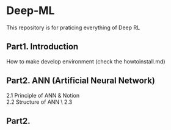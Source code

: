 # Deep-ML
This repository is for praticing everything of Deep RL

## Part1. Introduction

How to make develop environment (check the howtoinstall.md) 

## Part2. ANN (Artificial Neural Network)

2.1 Principle of ANN & Notion \
2.2 Structure of ANN \ 
2.3 

## Part2. 




